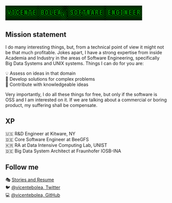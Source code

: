 ![](https://raw.githubusercontent.com/vicentebolea/vicentebolea/master/vicentebanner.png)

## Mission statement

I do many interesting things, but, from a technical point of view it might not be that much profitable. Jokes apart, I have a strong expertise from inside Academia and Industry in the areas of Software Engineering, specifically Big Data Systems and UNIX systems. Things I can do for you are:

💡 Assess on ideas in that domain  
🤔 Develop solutions for complex problems  
🙏 Contribute with knowledgeable ideas  

Very importantly, I do all these things for free, but only if the software is OSS and I am interested on it. If we are talking about a commercial or boring product, my suffering shall be compensate.

## XP

🇺🇸 R&D Engineer at Kitware, NY  
🇩🇪 Core Software Engineer at BeeGFS  
🇰🇷 RA at Data Intensive Computing Lab, UNIST  
🇩🇪 Big Data System Architect at Fraunhofer IOSB-INA  

## Follow me

🎭 [Stories and Resume](http://vicentebolea.com)   
🐦 [@vicentebolea, Twitter](https://twitter.com/vicentebolea)   
💻 [@vicentebolea, GitHub](https://github.com/vicentebolea)
